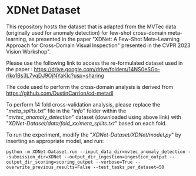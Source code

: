 # XDNet Dataset

This repository hosts the dataset that is adapted from the MVTec data (originally used for anomaly detection) for few-shot cross-domain meta-learning, as presented in the paper "XDNet: A Few-Shot Meta-Learning Approach for Cross-Domain Visual Inspection" presented in the CVPR 2023 Vision Workshop".

Please use the following link to access the re-formulated dataset used in the paper : https://drive.google.com/drive/folders/14NS0eSGo-rlko1Bs3L7vqDJ9OjNYaKIc?usp=sharing

The code used to perform the cross-domain analysis is derived from https://github.com/DustinCarrion/cd-metadl 

To perform 14 fold cross-validation analysis, please replace the "*meta_splits.txt*" file in the "*info*" folder within the "*mvtec_anomaly_detection*" dataset (downloaded using above link) with "*XDNet-Dataset/data/fold_xx/meta_splits.txt*" based on each fold.

To run the experiment, modify the "*XDNet-Dataset/XDNet/model.py*" by inserting an appropriate model, and run:
```
python -m XDNet-Dataset.run --input_data_dir=mvtec_anomaly_detection --submission_dir=XDNet --output_dir_ingestion=ingestion_output --output_dir_scoring=scoring_output --verbose=True --overwrite_previous_results=False --test_tasks_per_dataset=50
```



